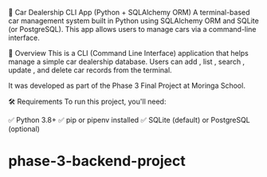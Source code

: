 🚗 Car Dealership CLI App (Python + SQLAlchemy ORM)
A terminal-based car management system built in Python using SQLAlchemy ORM and SQLite (or PostgreSQL). This app allows users to manage cars via a command-line interface.

🧾 Overview
This is a CLI (Command Line Interface) application that helps manage a simple car dealership database. Users can add , list , search , update , and delete car records from the terminal.

It was developed as part of the Phase 3 Final Project at Moringa School.

🛠 Requirements
To run this project, you'll need:

✅ Python 3.8+
✅ pip or pipenv installed
✅ SQLite (default) or PostgreSQL (optional)
# phase-3-backend-project
